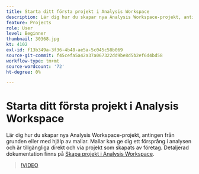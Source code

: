 ```yaml
---
title: Starta ditt första projekt i Analysis Workspace
description: Lär dig hur du skapar nya Analysis Workspace-projekt, antingen från grunden eller med hjälp av mallar.
feature: Projects
role: User
level: Beginner
thumbnail: 30368.jpg
kt: 4102
exl-id: f13b349a-3f36-4b48-ae5a-5c045c58b069
source-git-commit: f45cefa5a42a37a067322dd9be8d5b2ef6d4bd58
workflow-type: tm+mt
source-wordcount: '72'
ht-degree: 0%

---
```


# Starta ditt första projekt i Analysis Workspace

Lär dig hur du skapar nya Analysis Workspace-projekt, antingen från grunden eller med hjälp av mallar. Mallar kan ge dig ett försprång i analysen och är tillgängliga direkt och via projekt som skapats av företag. Detaljerad dokumentation finns på [Skapa projekt i Analysis Workspace](https://experienceleague.adobe.com/en/docs/analytics/analyze/analysis-workspace/build-workspace-project/create-projects).

>[!VIDEO](https://video.tv.adobe.com/v/30368/?quality=12&learn=on)
